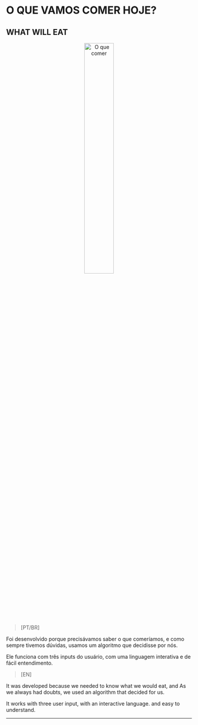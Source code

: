 # O QUE VAMOS COMER HOJE?
## WHAT WILL EAT

<p align="center">
<img width="40%" src="https://imgur.com/OPFF9vZ.png" alt="O que comer"/>
</p>


> [PT/BR]

Foi desenvolvido porque precisávamos saber o que comeríamos, e
como sempre tivemos dúvidas, usamos um algoritmo que decidisse por nós.

Ele funciona com três inputs do usuário, com uma linguagem interativa
e de fácil entendimento.


> [EN]

It was developed because we needed to know what we would eat, and
As we always had doubts, we used an algorithm that decided for us.

It works with three user input, with an interactive language.
and easy to understand.

----------------------------------------------------------------------------


